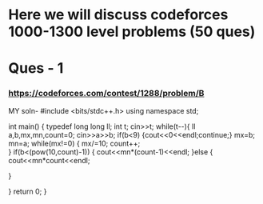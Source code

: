 # Here we will discuss codeforces 1000-1300 level problems (50 ques) 
# Ques - 1 
### https://codeforces.com/contest/1288/problem/B
MY soln-
#include <bits/stdc++.h>
using namespace std;

int main()
{ typedef long long ll;
	int t; 
cin>>t; 
while(t--){ 
ll a,b,mx,mn,count=0; 
cin>>a>>b; 
if(b<9) 
{cout<<0<<endl;continue;} 
mx=b; 
mn=a; 
while(mx!=0) 
{ 
mx/=10; 
count++; 	
}
if(b<(pow(10,count)-1)) 
{
	cout<<mn*(count-1)<<endl; 
}else 
{ 
cout<<mn*count<<endl; 	
	
} 


} 
    return 0; 
} 
